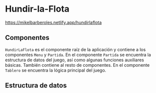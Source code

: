 # Hundir-la-Flota
https://mikelbarberoles.netlify.app/hundirlaflota

## Componentes
`HundirLaFlota` es el componente raíz de la aplicación y contiene a los componentes `Menu` y `Partida`. En el componente `Partida` se encuentra la estructura de datos del juego, así como algunas funciones auxiliares básicas. También contiene al resto de componentes. En el componente `Tablero` se encuentra la lógica principal del juego. 

## Estructura de datos
